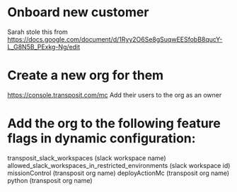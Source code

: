 # Onboard new customer

Sarah stole this from https://docs.google.com/document/d/1Ryy2O6Se8gSuqwEESfobB8qucY-L_G8N5B_PExkg-Ng/edit

# Create a new org for them
https://console.transposit.com/mc
Add their users to the org as an owner

# Add the org to the following feature flags in dynamic configuration:
transposit_slack_workspaces (slack workspace name)
allowed_slack_workspaces_in_restricted_environments (slack workspace id)
missionControl (transposit org name)
deployActionMc (transposit org name)
python (transposit org name)

